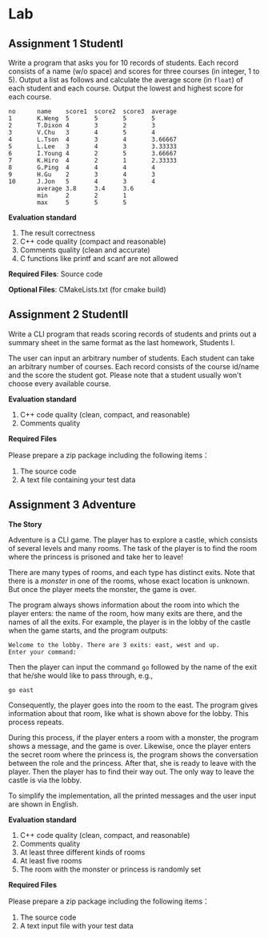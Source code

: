 # Lab

## Assignment 1 StudentⅠ

Write a program that asks you for 10 records of students. Each record consists of a name (w/o space) and scores for three courses (in integer, 1 to 5). Output a list as follows and calculate the average score (in `float`) of each student and each course. Output the lowest and highest score for each course.  

```
no      name    score1  score2  score3  average
1       K.Weng  5       5       5       5
2       T.Dixon 4       3       2       3
3       V.Chu   3       4       5       4
4       L.Tson  4       3       4       3.66667
5       L.Lee   3       4       3       3.33333
6       I.Young 4       2       5       3.66667
7       K.Hiro  4       2       1       2.33333
8       G.Ping  4       4       4       4
9       H.Gu    2       3       4       3
10      J.Jon   5       4       3       4
        average 3.8     3.4     3.6
        min     2       2       1
        max     5       5       5
```

**Evaluation standard**

1. The result correctness
2. C++ code quality (compact and reasonable)
3. Comments quality (clean and accurate)
4. C functions like printf and scanf are not allowed

**Required Files**: Source code

**Optional Files**: CMakeLists.txt (for cmake build)

## Assignment 2 StudentⅡ

Write a CLI program that reads scoring records of students and prints out a summary sheet in the same format as the last homework, Students I.  

The user can input an arbitrary number of students. Each student can take an arbitrary number of courses. Each record consists of the course id/name and the score the student got. Please note that a student usually won't choose every available course.  

**Evaluation standard**

1. C++ code quality (clean, compact, and reasonable)
2. Comments quality

**Required Files**

Please prepare a zip package including the following items：

1. The source code
2. A text file containing your test data

## Assignment 3 Adventure

**The Story**

Adventure is a CLI game. The player has to explore a castle, which consists of several levels and many rooms. The task of the player is to find the room where the princess is prisoned and take her to leave!

There are many types of rooms, and each type has distinct exits. Note that there is a *monster* in one of the rooms, whose exact location is unknown. But once the player meets the monster, the game is over.

The program always shows information about the room into which the player enters: the name of the room, how many exits are there, and the names of all the exits. For example, the player is in the lobby of the castle when the game starts, and the program outputs:

```
Welcome to the lobby. There are 3 exits: east, west and up.
Enter your command:
```

Then the player can input the command `go` followed by the name of the exit that he/she would like to pass through, e.g.,

```
go east
```

Consequently, the player goes into the room to the east. The program gives information about that room, like what is shown above for the lobby. This process repeats.

During this process, if the player enters a room with a monster, the program shows a message, and the game is over. Likewise, once the player enters the secret room where the princess is, the program shows the conversation between the role and the princess. After that, she is ready to leave with the player. Then the player has to find their way out. The only way to leave the castle is via the lobby.

To simplify the implementation, all the printed messages and the user input are shown in English.

**Evaluation standard**

1. C++ code quality (clean, compact, and reasonable)
2. Comments quality
3. At least three different kinds of rooms
4. At least five rooms
5. The room with the monster or princess is randomly set

**Required Files**

Please prepare a zip package including the following items：

1. The source code
2. A text input file with your test data

